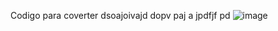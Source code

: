 Codigo para coverter dsoajoivajd 
dopv paj 
a jpdfjf pd
![image](https://github.com/user-attachments/assets/8084e521-b269-4826-97dc-f177e86f3c98)
